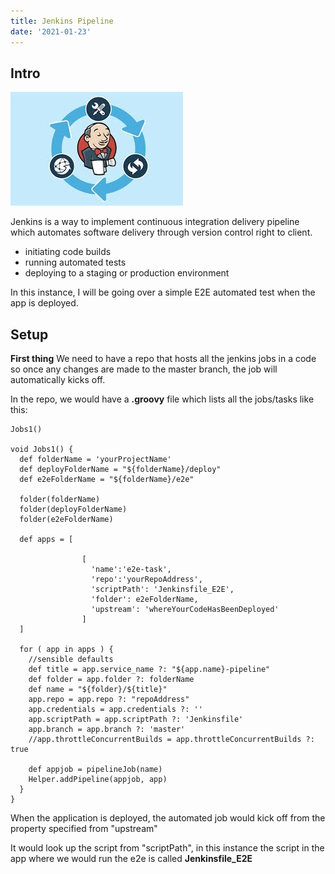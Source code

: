 ```yaml
---
title: Jenkins Pipeline
date: '2021-01-23'
---
```


## Intro

![jenkins](./jenkins.jpeg)

Jenkins is a way to implement continuous integration delivery pipeline which automates software delivery through version control right to client.

- initiating code builds
- running automated tests
- deploying to a staging or production environment

In this instance, I will be going over a simple E2E automated test when the app is deployed.

## Setup

**First thing** We need to have a repo that hosts all the jenkins jobs in a code so once any changes are made to the master branch, the job will automatically kicks off.

In the repo, we would have a **.groovy** file which lists all the jobs/tasks like this:

```
Jobs1()

void Jobs1() {
  def folderName = 'yourProjectName'
  def deployFolderName = "${folderName}/deploy"
  def e2eFolderName = "${folderName}/e2e"

  folder(folderName)
  folder(deployFolderName)
  folder(e2eFolderName)

  def apps = [

                [
                  'name':'e2e-task',
                  'repo':'yourRepoAddress',
                  'scriptPath': 'Jenkinsfile_E2E',
                  'folder': e2eFolderName,
                  'upstream': 'whereYourCodeHasBeenDeployed'
                ]
  ]

  for ( app in apps ) {
    //sensible defaults
    def title = app.service_name ?: "${app.name}-pipeline"
    def folder = app.folder ?: folderName
    def name = "${folder}/${title}"
    app.repo = app.repo ?: "repoAddress"
    app.credentials = app.credentials ?: ''
    app.scriptPath = app.scriptPath ?: 'Jenkinsfile'
    app.branch = app.branch ?: 'master'
    //app.throttleConcurrentBuilds = app.throttleConcurrentBuilds ?: true

    def appjob = pipelineJob(name)
    Helper.addPipeline(appjob, app)
  }
}
```

When the application is deployed, the automated job would kick off from the property specified from "upstream"

It would look up the script from "scriptPath", in this instance the script in the app where we would run the e2e is called **Jenkinsfile_E2E**
